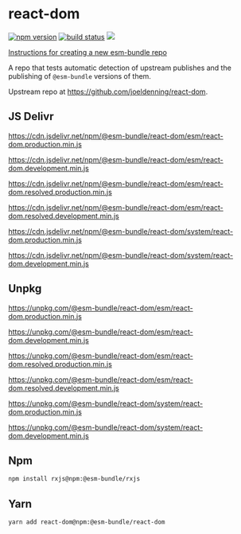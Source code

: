 # react-dom

[![npm version](https://img.shields.io/npm/v/@esm-bundle/react-dom.svg?style=flat)](https://www.npmjs.com/package/@esm-bundle/react-dom) [![build status](https://travis-ci.com/esm-bundle/react-dom.svg?branch=master)](https://travis-ci.com/esm-bundle/react-dom) [![](https://data.jsdelivr.com/v1/package/npm/@esm-bundle/react-dom/badge)](https://www.jsdelivr.com/package/npm/@esm-bundle/react-dom)

[Instructions for creating a new esm-bundle repo](https://github.com/esm-bundle/new-repo-instructions)

A repo that tests automatic detection of upstream publishes and the publishing of `@esm-bundle` versions of them.

Upstream repo at https://github.com/joeldenning/react-dom.

## JS Delivr

https://cdn.jsdelivr.net/npm/@esm-bundle/react-dom/esm/react-dom.production.min.js

https://cdn.jsdelivr.net/npm/@esm-bundle/react-dom/esm/react-dom.development.min.js

https://cdn.jsdelivr.net/npm/@esm-bundle/react-dom/esm/react-dom.resolved.production.min.js

https://cdn.jsdelivr.net/npm/@esm-bundle/react-dom/esm/react-dom.resolved.development.min.js

https://cdn.jsdelivr.net/npm/@esm-bundle/react-dom/system/react-dom.production.min.js

https://cdn.jsdelivr.net/npm/@esm-bundle/react-dom/system/react-dom.development.min.js

## Unpkg

https://unpkg.com/@esm-bundle/react-dom/esm/react-dom.production.min.js

https://unpkg.com/@esm-bundle/react-dom/esm/react-dom.development.min.js

https://unpkg.com/@esm-bundle/react-dom/esm/react-dom.resolved.production.min.js

https://unpkg.com/@esm-bundle/react-dom/esm/react-dom.resolved.development.min.js

https://unpkg.com/@esm-bundle/react-dom/system/react-dom.production.min.js

https://unpkg.com/@esm-bundle/react-dom/system/react-dom.development.min.js

## Npm

```sh
npm install rxjs@npm:@esm-bundle/rxjs
```

## Yarn

```sh
yarn add react-dom@npm:@esm-bundle/react-dom
```
